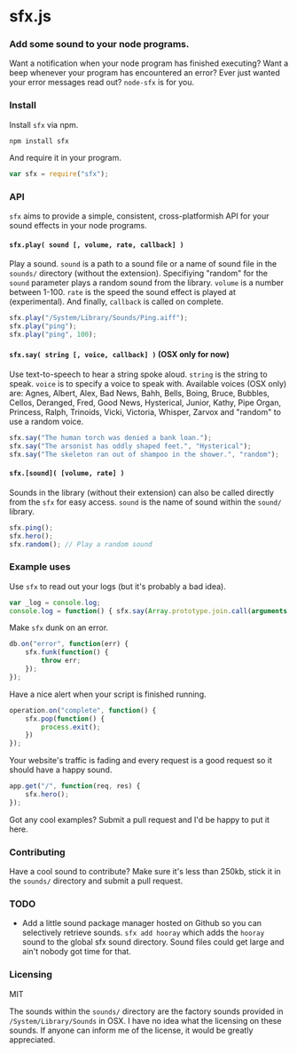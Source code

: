 # sfx.js
### Add some sound to your node programs.
Want a notification when your node program has finished executing? Want a beep whenever your program has encountered an error? Ever just wanted your error messages read out? `node-sfx` is for you.

### Install
Install `sfx` via npm.

	npm install sfx

And require it in your program.

```js
var sfx = require("sfx");
```

### API
`sfx` aims to provide a simple, consistent, cross-platformish API for your sound effects in your node programs.

#### `sfx.play( sound [, volume, rate, callback] )`
Play a sound. `sound` is a path to a sound file or a name of sound file in the `sounds/` directory (without the extension). Specifiying "random" for the `sound` parameter plays a random sound from the library. `volume` is a number between 1-100. `rate` is the speed the sound effect is played at (experimental). And finally, `callback` is called on complete.

```js
sfx.play("/System/Library/Sounds/Ping.aiff");
sfx.play("ping");
sfx.play("ping", 100);
```

#### `sfx.say( string [, voice, callback] )` (OSX only for now)
Use text-to-speech to hear a string spoke aloud. `string` is the string to speak. `voice` is to specify a voice to speak with. Available voices (OSX only) are: Agnes, Albert, Alex, Bad News, Bahh, Bells, Boing, Bruce, Bubbles, Cellos, Deranged, Fred, Good News, Hysterical, Junior, Kathy, Pipe Organ, Princess, Ralph, Trinoids, Vicki, Victoria, Whisper, Zarvox and "random" to use a random voice.

```js
sfx.say("The human torch was denied a bank loan.");
sfx.say("The arsonist has oddly shaped feet.", "Hysterical");
sfx.say("The skeleton ran out of shampoo in the shower.", "random");
```

#### `sfx.[sound]( [volume, rate] )`	
Sounds in the library (without their extension) can also be called directly from the `sfx` for easy access. `sound` is the name of sound within the `sound/` library.

```js
sfx.ping();
sfx.hero();
sfx.random(); // Play a random sound
```

### Example uses
Use `sfx` to read out your logs (but it's probably a bad idea).

```js
var _log = console.log; 
console.log = function() { sfx.say(Array.prototype.join.call(arguments, ". ")); _log.apply(console, arguments); }
```

Make `sfx` dunk on an error.

```js
db.on("error", function(err) {
	sfx.funk(function() {
		throw err;	
	});
});
```

Have a nice alert when your script is finished running.

```js
operation.on("complete", function() {
	sfx.pop(function() {
		process.exit();	
	})
});
```

Your website's traffic is fading and every request is a good request so it should have a happy sound.

```js
app.get("/", function(req, res) {
	sfx.hero();
});
```

Got any cool examples? Submit a pull request and I'd be happy to put it here.

### Contributing
Have a cool sound to contribute? Make sure it's less than 250kb, stick it in the `sounds/` directory and submit a pull request.

### TODO
* Add a little sound package manager hosted on Github so you can selectively retrieve sounds. `sfx add hooray` which adds the `hooray` sound to the global sfx sound directory. Sound files could get large and ain't nobody got time for that.

### Licensing
MIT

The sounds within the `sounds/` directory are the factory sounds provided in `/System/Library/Sounds` in OSX. I have no idea what the licensing on these sounds. If anyone can inform me of the license, it would be greatly appreciated.
